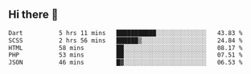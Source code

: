 ## Hi there 👋
 <!--START_SECTION:waka-->

```txt
Dart          5 hrs 11 mins   ███████████░░░░░░░░░░░░░░   43.83 %
SCSS          2 hrs 56 mins   ██████▒░░░░░░░░░░░░░░░░░░   24.84 %
HTML          58 mins         ██░░░░░░░░░░░░░░░░░░░░░░░   08.17 %
PHP           53 mins         ██░░░░░░░░░░░░░░░░░░░░░░░   07.51 %
JSON          46 mins         █▓░░░░░░░░░░░░░░░░░░░░░░░   06.53 %
```

<!--END_SECTION:waka-->
